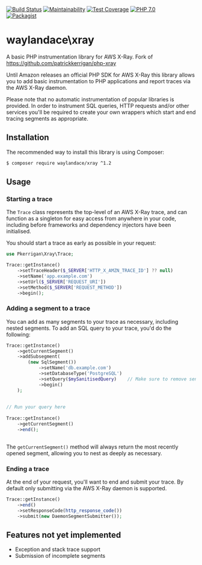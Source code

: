 [![Build Status](https://img.shields.io/travis/waylandace/php-xray.svg?style=flat-square)](https://travis-ci.com/waylandace/php-xray) 
[![Maintainability](https://api.codeclimate.com/v1/badges/01ab65554d5394934e97/maintainability)](https://codeclimate.com/github/WaylandAce/php-xray/maintainability)
[![Test Coverage](https://api.codeclimate.com/v1/badges/01ab65554d5394934e97/test_coverage)](https://codeclimate.com/github/WaylandAce/php-xray/test_coverage) 
[![PHP 7.0](https://img.shields.io/badge/php-7.0-blue.svg?style=flat-square)](http://php.net/)  
[![Packagist](https://img.shields.io/packagist/v/waylandace/xray.svg?style=flat-square)](https://packagist.org/packages/waylandace/xray)


# waylandace\xray
A basic PHP instrumentation library for AWS X-Ray. Fork of https://github.com/patrickkerrigan/php-xray

Until Amazon releases an official PHP SDK for AWS X-Ray this library allows you to add basic instrumentation to PHP applications and report traces via the AWS X-Ray daemon.

Please note that no automatic instrumentation of popular libraries is provided. In order to instrument SQL queries, HTTP requests and/or other services you'll be required to create your own wrappers which start and end tracing segments as appropriate.

## Installation

The recommended way to install this library is using Composer:

```bash
$ composer require waylandace/xray ^1.2
```

## Usage

### Starting a trace

The ```Trace``` class represents the top-level of an AWS X-Ray trace, and can function as a singleton for easy access from anywhere in your code, including before frameworks and dependency injectors have been initialised.

You should start a trace as early as possible in your request:

```php
use Pkerrigan\Xray\Trace;

Trace::getInstance()
    ->setTraceHeader($_SERVER['HTTP_X_AMZN_TRACE_ID'] ?? null)
    ->setName('app.example.com')
    ->setUrl($_SERVER['REQUEST_URI'])
    ->setMethod($_SERVER['REQUEST_METHOD'])
    ->begin(); 
```

### Adding a segment to a trace

You can add as many segments to your trace as necessary, including nested segments. To add an SQL query to your trace, you'd do the following:

```php
Trace::getInstance()
    ->getCurrentSegment()
    ->addSubsegment(
        (new SqlSegment())
            ->setName('db.example.com')
            ->setDatabaseType('PostgreSQL')
            ->setQuery($mySanitisedQuery)    // Make sure to remove sensitive data before passing in a query
            ->begin()    
    );
    
    
// Run your query here
    
Trace::getInstance()
    ->getCurrentSegment()
    ->end();
    
```

The ```getCurrentSegment()``` method will always return the most recently opened segment, allowing you to nest as deeply as necessary.

### Ending a trace

At the end of your request, you'll want to end and submit your trace. By default only submitting via the AWS X-Ray daemon is supported.

```php
Trace::getInstance()
    ->end()
    ->setResponseCode(http_response_code())
    ->submit(new DaemonSegmentSubmitter());
```

## Features not yet implemented

* Exception and stack trace support
* Submission of incomplete segments
